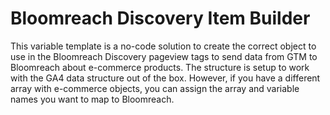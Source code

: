 # Bloomreach Discovery Item Builder

This variable template is a no-code solution to create the correct object to use in the Bloomreach Discovery pageview tags to send data from GTM to Bloomreach about e-commerce products.
The structure is setup to work with the GA4 data structure out of the box. However, if you have a different array with e-commerce objects, you can assign the array and variable names you want to map to Bloomreach.
 
